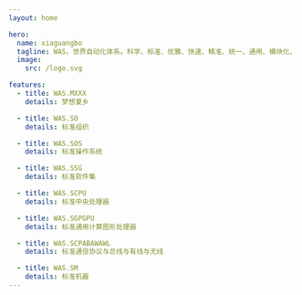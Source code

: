 ```yaml
---
layout: home

hero:
  name: xiaguangbo
  tagline: WAS，世界自动化体系。科学、标准、优雅、快速、精准、统一、通用、模块化、分布式、安全完备、无限扩展、无限兼容，适用于任何生产生活需求
  image:
    src: /logo.svg

features:
  - title: WAS.MXXX
    details: 梦想夏乡

  - title: WAS.SO
    details: 标准组织

  - title: WAS.SOS
    details: 标准操作系统

  - title: WAS.SSG
    details: 标准软件集

  - title: WAS.SCPU
    details: 标准中央处理器

  - title: WAS.SGPGPU
    details: 标准通用计算图形处理器

  - title: WAS.SCPABAWAWL
    details: 标准通信协议与总线与有线与无线

  - title: WAS.SM
    details: 标准机器
---
```

